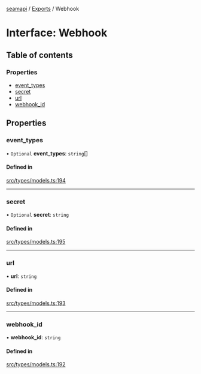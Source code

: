 [seamapi](../README.md) / [Exports](../modules.md) / Webhook

# Interface: Webhook

## Table of contents

### Properties

- [event\_types](Webhook.md#event_types)
- [secret](Webhook.md#secret)
- [url](Webhook.md#url)
- [webhook\_id](Webhook.md#webhook_id)

## Properties

### event\_types

• `Optional` **event\_types**: `string`[]

#### Defined in

[src/types/models.ts:194](https://github.com/seamapi/javascript/blob/main/src/types/models.ts#L194)

___

### secret

• `Optional` **secret**: `string`

#### Defined in

[src/types/models.ts:195](https://github.com/seamapi/javascript/blob/main/src/types/models.ts#L195)

___

### url

• **url**: `string`

#### Defined in

[src/types/models.ts:193](https://github.com/seamapi/javascript/blob/main/src/types/models.ts#L193)

___

### webhook\_id

• **webhook\_id**: `string`

#### Defined in

[src/types/models.ts:192](https://github.com/seamapi/javascript/blob/main/src/types/models.ts#L192)
